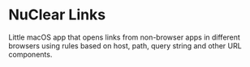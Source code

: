 # NuClear Links
Little macOS app that opens links from non-browser apps in different browsers using rules based on host, path, query string and other URL components.